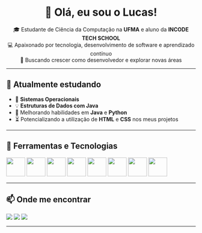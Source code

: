 <h1 align="center">👋 Olá, eu sou o Lucas!</h1>

<p align="center">
  🎓 Estudante de Ciência da Computação na <strong>UFMA</strong> e aluno da <strong>INCODE TECH SCHOOL</strong> <br/>
  💻 Apaixonado por tecnologia, desenvolvimento de software e aprendizado contínuo <br/>
  🚀 Buscando crescer como desenvolvedor e explorar novas áreas <br/>
</p>

---

## 🧠 Atualmente estudando
- 📘 **Sistemas Operacionais**
- 💡 **Estruturas de Dados com Java**
- 🔧 Melhorando habilidades em **Java** e **Python**
- ⏳ Potencializando a utilização de **HTML** e **CSS** nos meus projetos

---

## 💼 Ferramentas e Tecnologias

<p>
  <img src="https://cdn.jsdelivr.net/gh/devicons/devicon/icons/java/java-original.svg" width="50"/>
  <img src="https://cdn.jsdelivr.net/gh/devicons/devicon/icons/python/python-original.svg" width="50" />
  <img src="https://cdn.jsdelivr.net/gh/devicons/devicon/icons/html5/html5-original.svg" width="50"/>
  <img src="https://cdn.jsdelivr.net/gh/devicons/devicon/icons/css3/css3-original.svg" width="50"/>
  <img src="https://cdn.jsdelivr.net/gh/devicons/devicon/icons/git/git-original.svg" width="50"/>
  <img src="https://cdn.jsdelivr.net/gh/devicons/devicon/icons/github/github-original.svg" width="50"/>
  <img src="https://cdn.jsdelivr.net/gh/devicons/devicon/icons/figma/figma-original.svg" width="50"/>
  <img src="https://cdn.jsdelivr.net/gh/devicons/devicon/icons/javascript/javascript-original.svg" width="50"/>
</p>

---

## 📫 Onde me encontrar

<p>
  <a href="mailto:lucaasalb@gmail.com"><img src="https://img.shields.io/badge/email-%23EA4335.svg?&style=for-the-badge&logo=gmail&logoColor=white"/></a>
  <a href="https://www.linkedin.com/in/lucas-albuquerque-10553a225"><img src="https://img.shields.io/badge/LinkedIn-%230077B5.svg?&style=for-the-badge&logo=linkedin&logoColor=white" /></a>
  <a href="https://www.instagram.com/lucaas.alb"><img src="https://img.shields.io/badge/Instagram-%23E4405F.svg?&style=for-the-badge&logo=instagram&logoColor=white" /></a>
</p>

---



